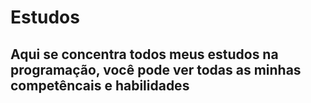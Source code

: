 # Estudos

## Aqui se concentra todos meus estudos na programação, você pode ver todas as minhas competêncais e habilidades

